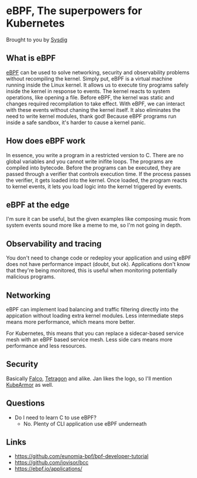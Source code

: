 # eBPF, The superpowers for Kubernetes

Brought to you by [Sysdig](https://sysdig.com/)

## What is eBPF

[eBPF](https://ebpf.io/) can be used to solve networking, security and observability problems without
recompiling the kernel. Simply put, eBPF is a virtual machine running inside the Linux kernel. It allows
us to execute tiny programs safely inside the kernel in response to events. The kernel reacts to system
operations, like opening a file. Before eBPF, the kernel was static and changes required recompilation to take
effect. With eBPF, we can interact with these events without chaning the kernel itself. It also eliminates
the need to write kernel modules, thank god! Because eBPF programs run inside a safe sandbox, it's harder
to cause a kernel panic.

## How does eBPF work

In essence, you write a program in a restricted version to C. There are no global variables and you cannot
write inifite loops. The programs are compiled into bytecode. Before the programs can be executed, they are
passed through a verifier that controls execution time. If the process passes the verifier, it gets loaded
into the kernel. Once loaded, the program reacts to kernel events, it lets you load logic into the kernel
triggered by events.

## eBPF at the edge

I'm sure it can be useful, but the given examples like composing music from system events sound more like
a meme to me, so I'm not going in depth.

## Observability and tracing

You don't need to change code or redeploy your application and using eBPF does not have performance impact
(doubt, but ok). Applications don't know that they're being monitored, this is useful when monitoring
potentially malicious programs.

## Networking

eBPF can implement load balancing and traffic filtering directly into the appication without loading
extra kernel modules. Less intermediate steps means more performance, which means more better.

For Kubernetes, this means that you can replace a sidecar-based service mesh with an eBPF based
service mesh. Less side cars means more performance and less resources.

## Security

Basically [Falco](https://falco.org/), [Tetragon](https://tetragon.io/) and alike. Jan likes the logo,
so I'll mention [KubeArmor](https://kubearmor.io/) as well.

## Questions

- Do I need to learn C to use eBPF?
    - No. Plenty of CLI application use eBPF underneath

## Links

- <https://github.com/eunomia-bpf/bpf-developer-tutorial>
- <https://github.com/iovisor/bcc>
- <https://ebpf.io/applications/>

